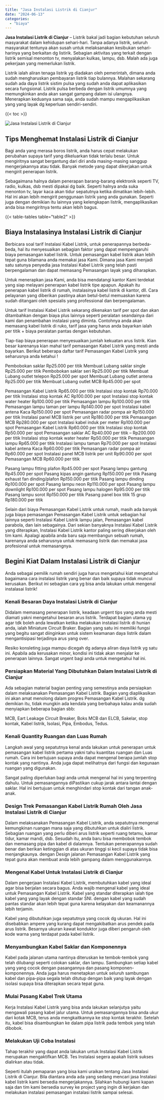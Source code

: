```yaml
---
title: "Jasa Instalasi Listrik di Cianjur"
date: "2024-06-13"
categories: 
  - "biaya"
---
```


**Jasa Instalasi Listrik di Cianjur** – Listrik bakal jadi bagian kebutuhan seluruh masyarakat dalam kehidupan sehari-hari. Tanpa adanya listrik, seluruh masyarakat tentunya akan susah untuk melaksanakan kesibukan sehari-harinya yang berkaitan dg listirik. Sebagian aktivitas yang terkait dengan listrik semisal menonton tv, menyalakan kulkas, lampu, dsb. Malah ada juga pekerjaan yang memerlukan listrik.

Listrik ialah aliran tenaga listrik yg diadakan oleh pemerintah, dimana anda sudah mengharuskan pembayaran listrik tiap bulannya. Malahan sekarang sudah ada daya listrik sistim pulsa yang sudah anda dapat aplikasikan secara fungsional. Listrik pulsa berbeda dengan listrik umumnya yang memungkinkan anda akan sangat gampang dalam isi ulangnya. Menerapkan keduanya sama saja, anda sudah mampu mengaplikasikan yang yang layak dg keperluan sendiri-sendiri.

{{< toc >}}

![Jasa Instalasi Listrik di Cianjur](/images/instalasi-listrik-murah20.png)

## Tips Menghemat Instalasi Listrik di Cianjur

Bagi anda yang merasa boros listrik, anda harus cepat melakukan perubahan supaya tarif yang dikeluarkan tidak terlalu besar. Untuk mengiritnya sangat bergantung dari diri anda masing-masing sanggup mengerjakannya atau tidak. Banyak metode yang dapat dikerjakan untuk mengirit penerapan listrik.

Sebagaimana halnya dalam penerapan barang-barang elektronik seperti TV, radio, kulkas, dsb mesti dipakai dg baik. Seperti halnya anda suka menonton tv, layar kaca akan tidur sepatutnya ketika dimatikan lebih-lebih. Hal ini akan lebih mengirit penggunaan listrik yang anda gunakan. Seperti juga dengan demikian itu lainnya yang kelengkapan listrik, mengaplikasikan anda bisa mengiritnya tentu akan lebih bagus.

{{< table-tables table="table2" >}}

## Biaya Instalasinya Instalasi Listrik di Cianjur

Berbicara soal tarif Instalasi Kabel Listrik, untuk penerapannya berbeda-beda, hal itu menyesuaikan sebagian faktor yang dapat mempengaruhi biaya pemasangan kabel listrik. Untuk pemasangan kabel listrik akan lebih tepat guna bilamana anda memakai jasa Kami. Dimana jasa Kami menjadi satu satunya penyedia jasa Instalasi Kabel Listrik yang telah pasti berpengalaman dan dapat memasang Pemasangan layak yang diharapkan.

Untuk menerapkan jasa Kami, anda bisa mendatangi kantor Kami terdekat yang siap melayani penerapan kabel listrik tipe apapun. Apakah itu penerapan kabel listrik di rumah, instalasinya kabel listrik di kantor, dll. Cara pelayanan yang diberikan pastinya akan betul-betul memuaskan karena sudah ditangani oleh spesialis yang professional dan berpengalaman.

Untuk tarif Instalasi Kabel Listrik sekarang dikenakan tarif per spot dan akan ditambahkan dengan biaya plus lainnya seperti peralatan seandainya dari kami dan penambahan instalasi yang diminta. Contohnya anda akan memasang kabel listrik di ruko, tarif jasa yang harus anda bayarkan ialah per titik + biaya peralatan pantas dengan kebutuhan.

Tiap-tiap biaya penerapan menyesuaikan jumlah kekuatan arus listrik. Kian besar karenanya kian mahal tarif pemasangan Kabel Listrik yang mesti anda bayarkan. Berikut beberapa daftar tarif Pemasangan Kabel Listrik yang seharusnya anda ketahui !

Pembobokan saklar Rp25.000 per titik Membuat Lubang saklar single Rp25.000 per titik Pembobokan saklar seri Rp25.000 per titik Membuat Lubang outlet telepon Rp25.000 per spot Membuat Lubang outlet antena Rp25.000 per titik Membuat Lubang outlet MCB Rp45.000 per spot

Pemasangan Kabel Listrik Rp65.000 per titik Instalasi stop kontak Rp70.000 per titik Instalasi stop kontak AC Rp100.000 per spot Instalasi stop kontak water heater Rp100.000 per titik Pemasangan lampu Rp100.000 per titik Pemasangan lampu taman per lampu Rp140.000 per spot Instalasi kabel antena Kaca Rp150.000 per spot Pemasangan radar pompa air Rp150.000 per titik Instalasi panel MCB listrik per unit Rp180.000 per titik Pemasangan MCB Rp280.000 per spot Instalasi kabel induk per meter Rp100.000 per spot Pemasangan Kabel Listrik Rp60.000 per titik Instalasi stop kontak Rp50.000 per spot Pemasangan saklar AC Rp40.000 per titik – Rp200.000 per titik Instalasi stop kontak water heater Rp50.000 per titik Pemasangan lampu Rp65.000 per titik Instalasi lampu taman Rp70.000 per spot Instalasi kabel antena Kaca Rp60.000 per titik Pemasangan radar pompa air Rp60.000 per spot Instalasi panel MCB listrik per unit Rp90.000 per spot Pemasangan MCB Rp60.000 per titik

Pasang lampu fitting plafon Rp45.000 per spot Pasang lampu gantung Rp45.000 per spot Pasang kipas angin gantung Rp150.000 per titik Pasang exhaust fan dinding/plafon Rp150.000 per titik Pasang lampu dinding Rp100.000 per spot Pasang lampu neon Rp110.000 per spot Pasang lampu downlight Rp100.000 per spot Pasang lampu halogen Rp95.000 per titik Pasang lampu sorot Rp150.000 per titik Pasang panel box titik 15 grup Rp180.000 per titik

Selain dari biaya Pemasangan Kabel Listrik untuk rumah, masih ada banyak juga biaya pemasangan Pemasangan Kabel Listrik untuk sebagian hal lainnya seperti Instalasi Kabel Listrik lampu jalan, Pemasangan kabel parabola, dan lain sebagainya. Dari sekian banyaknya Instalasi Kabel Listrik yang diterapkan, Instalasi Kabel Listrik kantor paling sering dikerjakan oleh tim kami. Apalagi apabila anda baru saja membangun sebuah rumah, karenanya anda seharusnya untuk memasang listrik dan memakai jasa profesional untuk memasangnya.

## Begini Kiat Dalam Instalasi Listrik di Cianjur


Anda sebagai pemilik rumah sendiri juga harus mengetahui kiat mengetahui bagaimana cara instalasi listrik yang benar dan baik supaya tidak muncul kerusakan. Berikut ini sebagian cara yg bisa anda lakukan untuk mengenal instalasai listrik!

### Kenali Besaran Daya Instalasi Listrik di Cianjur

Didalam memasang penerapan listrik, keadaan urgent tips yang anda mesti diamati yakni mengetahui besaran arus listrik. Terdapat bagian utama yg agar tdk boleh anda lewatkan ketika melakukan instalasi listrik di hunian anda, ialah Miniature Circuit Braker. Bagian yang satu ini memiliki fungsi yang begitu sangat diinginkan untuk sistem keamanan daya listrik dalam mengantisipasi terjadinya arus yang over.

Resiko konsleting juga mampu dicegah dg adanya aliran daya listrik yg satu ini. Apabila ada kerusakan minor, kondisi ini tidak akan menjalar ke penerapan lainnya. Sangat urgent bagi anda untuk mengetahui hal ini.

### Persiapkan Material Yang Dibutuhkan Dalam Instalasi Listrik di Cianjur

Ada sebagian material bagian penting yang semestinya anda persiapkan dalam melaksanakan Pemasangan Kabel Listrik. Bagian yang diaplikasikan ini akan amat menolong dalam progres Pemasangan Kabel Listrik. dg demikian itu, tidak mungkin ada kendala yang berbahaya kalau anda sudah menyiapkan beberapa bagian sbb:

MCB, Eart Leakage Circuit Breaker, Boks MCB dan ELCB, Sakelar, stop kontak, Kabel listrik, Isolasi, Pipa, Embodus, Tedus.

### Kenali Quantity Ruangan dan Luas Rumah

Langkah awal yang sepatutnya kenal anda lakukan untuk penerapan untuk pemasangan kabel listrik pertama yakni tahu kuantitas ruangan dan Luas rumah. Cara ini bertujuan supaya anda dapat mengenal berapa jumlah stop kontak yang nantinya. Anda juga dapat melihatnya dari fungsi dan kegunaan ruangan yang digunakan.

Sangat paling diperlukan bagi anda untuk mengenal hal ini yang terpenting dahulu. Untuk pemasangannya diPastikan cukup jarak antara lantai dengan saklar. Hal ini bertujuan untuk menghindari stop kontak dari tangan anak-anak.

### Design Trek Pemasangan Kabel Listrik Rumah Oleh Jasa Instalasi Listrik di Cianjur

Dalam melaksanakan Pemasangan Kabel Listrik, anda sepatutnya mengenal kemungkinan ruangan mana saja yang dibutuhkan untuk dialiri listrik. Sebagian ruangan yang perlu diberi arus listrik seperti ruang tetamu, kamar tidur, kamar mandi, dsb. Sesudah itu, anda baru bisa membobok tembok dan memasang pipa dan kabel di dalamnya. Tentukan penerapannya sudah benar dan berikan ketinggian di atas ukuran tinggi si kecil supaya tidak bisa menjangkaunya. dengan Design jalanan Pemasangan Kabel Listrik yang tepat guna akan membuat anda lebih gampang dalam menggunakannya.

### Mengenal Kabel Untuk Instalasi Listrik di Cianjur

Dalam pengerjaan Instalasi Kabel Listrik, membutuhkan kabel yang ideal agar bisa berjalan secara bagus. Anda wajib mengenal kabel yang ideal untuk Pemasangan Kabel Listrik. Kabel yang standar diterapkan ialah tipe kabel yang yang layak dengan standar SNI. dengan kabel yang sudah pantas standar akan lebih tepat guna karena kelayakan dan keamanannya lebih terjamin.

Kabel yang dibutuhkan juga sepatutnya yang cocok dg ukuran. Hal ini disebabkan ampere yang kurang dapat mengakibatkan arus pendek pada arus listrik. Besarnya ukuran kawat konduktor juga diberi pengaruh oleh kode warna yang terdapat pada kabel listrik.

### Menyambungkan Kabel Saklar dan Komponennya

Kabel pada jalanan utama nantinya diteruskan ke tembok-tembok yang telah dilubangi seperti colokan saklar, dan lampu. Sambungkan setiap kabel yang yang cocok dengan pasangannya dan pasang komponen-komponennya. Anda juga harus menetapkan untuk seluruh sambungan kabel dan pipa-pipa segala telah ditutup dengan baik yang layak dengan isolasi supaya bisa diterapkan secara tepat guna.

### Mulai Pasang Kabel Trek Utama

Kerja Instalasi Kabel Listrik yang bisa anda lakukan selanjutya yaitu mengawali pasang kabel jalur utama. Untuk pemasangannya bisa anda ukur dari kotak MCB, terus anda mengkaitkannya ke stop kontak terakhir. Setelah itu, kabel bisa disambungkan ke dalam pipa listrik pada tembok yang telah dibobok.

### Melakukan Uji Coba Instalasi

Tahap terakhir yang dapat anda lakukan untuk Instalasi Kabel Listrik merupakan mengaktifkan MCB. Tes Instalasi segera apakah listrik sukses dialirkan atau tidak.

Seperti itulah pemaparan yang bisa kami uraikan tentang Jasa Instalasi Listrik di Cianjur. Bila diantara anda ada yang sedang mencari jasa Instalasi kabel listrik kami bersedia mengerjakannya. Silahkan hubungi kami kapan saja dan tim kami bersedia survey ke project yang ingin di kerjakan dan melakukan instalasi pemasangan instalasi listrik sampai selesai.
